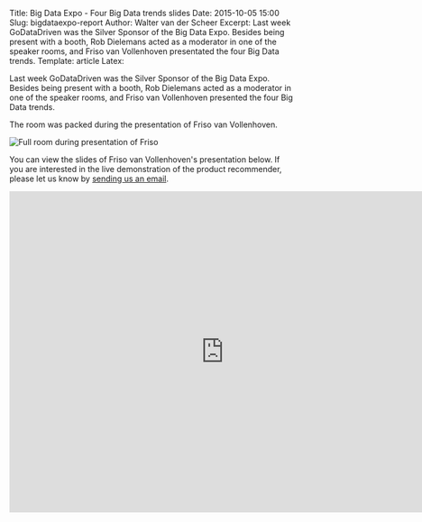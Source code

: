 Title: Big Data Expo - Four Big Data trends slides
Date: 2015-10-05 15:00
Slug: bigdataexpo-report
Author: Walter van der Scheer
Excerpt: Last week GoDataDriven was the Silver Sponsor of the Big Data Expo. Besides being present with a booth, Rob Dielemans acted as a moderator in one of the speaker rooms, and Friso van Vollenhoven presentated the four Big Data trends.
Template: article
Latex:

<span class="lead">Last week GoDataDriven was the Silver Sponsor of the Big Data Expo. Besides being present with a booth, Rob Dielemans acted as a moderator in one of the speaker rooms, and Friso van Vollenhoven presented the four Big Data trends.</span>

The room was packed during the presentation of Friso van Vollenhoven.

![Full room during presentation of Friso](/static/images/bigdataexpo/bigdataexpo-presentatie-friso.jpg)

You can view the slides of Friso van Vollenhoven's presentation below. If you are interested in the live demonstration of the product recommender, please let us know by [sending us an email](mailto:response@godatadriven.com?subject=productrecommender&nbdsp;demo).

<iframe src="http://www.slideshare.net/godatadriven/slideshelf" width="760px" height="570px" frameborder="0" marginwidth="0" marginheight="0" scrolling="no" style="border:none;" allowfullscreen webkitallowfullscreen mozallowfullscreen></iframe>
